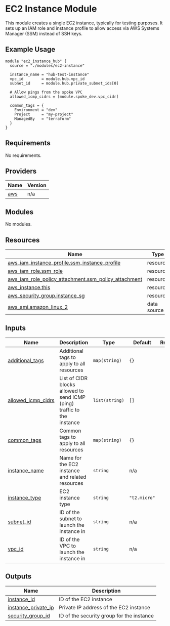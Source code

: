 # EC2 Instance Module

This module creates a single EC2 instance, typically for testing purposes. It sets up an IAM role and instance profile to allow access via AWS Systems Manager (SSM) instead of SSH keys.

## Example Usage

```hcl
module "ec2_instance_hub" {
  source = "./modules/ec2-instance"

  instance_name = "hub-test-instance"
  vpc_id        = module.hub.vpc_id
  subnet_id     = module.hub.private_subnet_ids[0]

  # Allow pings from the spoke VPC
  allowed_icmp_cidrs = [module.spoke_dev.vpc_cidr]

  common_tags = {
    Environment = "dev"
    Project     = "my-project"
    ManagedBy   = "terraform"
  }
}
```

<!-- BEGIN_TF_DOCS -->
## Requirements

No requirements.

## Providers

| Name | Version |
|------|---------|
| <a name="provider_aws"></a> [aws](#provider\_aws) | n/a |

## Modules

No modules.

## Resources

| Name | Type |
|------|------|
| [aws_iam_instance_profile.ssm_instance_profile](https://registry.terraform.io/providers/hashicorp/aws/latest/docs/resources/iam_instance_profile) | resource |
| [aws_iam_role.ssm_role](https://registry.terraform.io/providers/hashicorp/aws/latest/docs/resources/iam_role) | resource |
| [aws_iam_role_policy_attachment.ssm_policy_attachment](https://registry.terraform.io/providers/hashicorp/aws/latest/docs/resources/iam_role_policy_attachment) | resource |
| [aws_instance.this](https://registry.terraform.io/providers/hashicorp/aws/latest/docs/resources/instance) | resource |
| [aws_security_group.instance_sg](https://registry.terraform.io/providers/hashicorp/aws/latest/docs/resources/security_group) | resource |
| [aws_ami.amazon_linux_2](https://registry.terraform.io/providers/hashicorp/aws/latest/docs/data-sources/ami) | data source |

## Inputs

| Name | Description | Type | Default | Required |
|------|-------------|------|---------|:--------:|
| <a name="input_additional_tags"></a> [additional\_tags](#input\_additional\_tags) | Additional tags to apply to all resources | `map(string)` | `{}` | no |
| <a name="input_allowed_icmp_cidrs"></a> [allowed\_icmp\_cidrs](#input\_allowed\_icmp\_cidrs) | List of CIDR blocks allowed to send ICMP (ping) traffic to the instance | `list(string)` | `[]` | no |
| <a name="input_common_tags"></a> [common\_tags](#input\_common\_tags) | Common tags to apply to all resources | `map(string)` | `{}` | no |
| <a name="input_instance_name"></a> [instance\_name](#input\_instance\_name) | Name for the EC2 instance and related resources | `string` | n/a | yes |
| <a name="input_instance_type"></a> [instance\_type](#input\_instance\_type) | EC2 instance type | `string` | `"t2.micro"` | no |
| <a name="input_subnet_id"></a> [subnet\_id](#input\_subnet\_id) | ID of the subnet to launch the instance in | `string` | n/a | yes |
| <a name="input_vpc_id"></a> [vpc\_id](#input\_vpc\_id) | ID of the VPC to launch the instance in | `string` | n/a | yes |

## Outputs

| Name | Description |
|------|-------------|
| <a name="output_instance_id"></a> [instance\_id](#output\_instance\_id) | ID of the EC2 instance |
| <a name="output_instance_private_ip"></a> [instance\_private\_ip](#output\_instance\_private\_ip) | Private IP address of the EC2 instance |
| <a name="output_security_group_id"></a> [security\_group\_id](#output\_security\_group\_id) | ID of the security group for the instance |
<!-- END_TF_DOCS -->